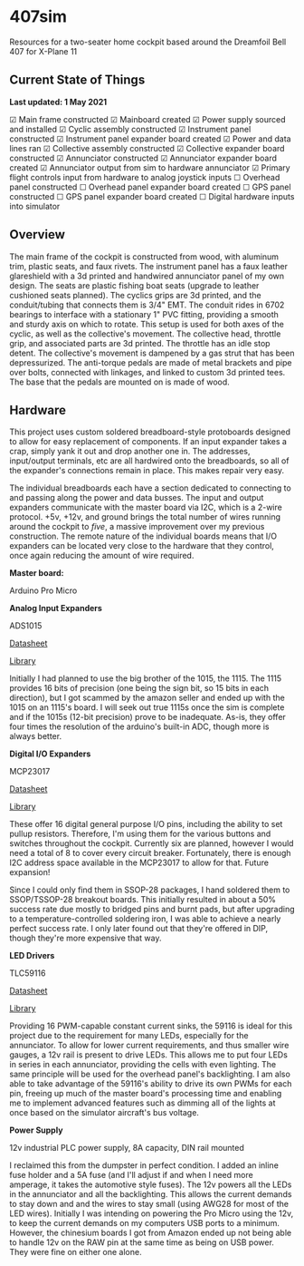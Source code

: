 # 407sim
Resources for a two-seater home cockpit based around the Dreamfoil Bell 407 for X-Plane 11

## Current State of Things

**Last updated: 1 May 2021**

☑ Main frame constructed 
☑ Mainboard created 
☑ Power supply sourced and installed
☑ Cyclic assembly constructed 
☑ Instrument panel constructed
☑ Instrument panel expander board created 
☑ Power and data lines ran 
☑ Collective assembly constructed 
☑ Collective expander board constructed 
☑ Annunciator constructed 
☑ Annunciator expander board created 
☑ Annunciator output from sim to hardware annunciator
☑ Primary flight controls input from hardware to analog joystick inputs
☐ Overhead panel constructed
☐ Overhead panel expander board created
☐ GPS panel constructed
☐ GPS panel expander board created
☐ Digital hardware inputs into simulator

## Overview

The main frame of the cockpit is constructed from wood, with aluminum trim, plastic seats, and faux rivets. The instrument panel has a faux leather glareshield with a 3d printed and handwired annunciator panel of my own design. The seats are plastic fishing boat seats (upgrade to leather cushioned seats planned). The cyclics grips are 3d printed, and the conduit/tubing that connects them is 3/4" EMT. The conduit rides in 6702 bearings to interface with a stationary 1" PVC fitting, providing a smooth and sturdy axis on which to rotate. This setup is used for both axes of the cyclic, as well as the collective's movement. The collective head, throttle grip, and associated parts are 3d printed. The throttle has an idle stop detent. The collective's movement is dampened by a gas strut that has been depressurized. The anti-torque pedals are made of metal brackets and pipe over bolts, connected with linkages, and linked to custom 3d printed tees. The base that the pedals are mounted on is made of wood.

## Hardware

This project uses custom soldered breadboard-style protoboards designed to allow for easy replacement of components. If an input expander takes a crap, simply yank it out and drop another one in. The addresses, input/output terminals, etc are all hardwired onto the breadboards, so all of the expander's connections remain in place. This makes repair very easy.

The individual breadboards each have a section dedicated to connecting to and passing along the power and data busses. The input and output expanders communicate with the master board via I2C, which is a 2-wire protocol. +5v, +12v, and ground brings the total number of wires running around the cockpit to *five*, a massive improvement over my previous construction. The remote nature of the individual boards means that I/O expanders can be located very close to the hardware that they control, once again reducing the amount of wire required.


**Master board:**

Arduino Pro Micro

**Analog Input Expanders**

ADS1015

[Datasheet](https://www.ti.com/lit/ds/symlink/ads1015.pdf?ts=1612148121389&ref_url=https%253A%252F%252Fwww.startpage.com%252F)

[Library](https://github.com/adafruit/Adafruit_ADS1X15)

Initially I had planned to use the big brother of the 1015, the 1115. The 1115 provides 16 bits of precision (one being the sign bit, so 15 bits in each direction), but I got scammed by the amazon seller and ended up with the 1015 on an 1115's board. I will seek out true 1115s once the sim is complete and if the 1015s (12-bit precision) prove to be inadequate. As-is, they offer four times the resolution of the arduino's built-in ADC, though more is always better.


**Digital I/O Expanders**

MCP23017

[Datasheet](https://ww1.microchip.com/downloads/en/devicedoc/20001952c.pdf)

[Library](200~https://github.com/adafruit/Adafruit-MCP23017-Arduino-Library/blob/master/Adafruit_MCP23017.h)

These offer 16 digital general purpose I/O pins, including the ability to set pullup resistors. Therefore, I'm using them for the various buttons and switches throughout the cockpit. Currently six are planned, however I would need a total of 8 to cover every circuit breaker. Fortunately, there is enough I2C address space available in the MCP23017 to allow for that. Future expansion!

Since I could only find them in SSOP-28 packages, I hand soldered them to SSOP/TSSOP-28 breakout boards. This initially resulted in about a 50% success rate due mostly to bridged pins and burnt pads, but after upgrading to a temperature-controlled soldering iron, I was able to achieve a nearly perfect success rate. I only later found out that they're offered in DIP, though they're more expensive that way.


**LED Drivers**

TLC59116

[Datasheet](https://www.ti.com/lit/ds/symlink/tlc59116.pdf?ts=1611354508126&ref_url=https%253A%252F%252Fwww.google.com%252F)

[Library](https://github.com/2splat/arduino-TLC59116/blob/master/examples/basic_usage_single/basic_usage_single.ino)

Providing 16 PWM-capable constant current sinks, the 59116 is ideal for this project due to the requirement for many LEDs, especially for the annunciator. To allow for lower current requirements, and thus smaller wire gauges, a 12v rail is present to drive LEDs. This allows me to put four LEDs in series in each annunciator, providing the cells with even lighting. The same principle will be used for the overhead panel's backlighting. I am also able to take advantage of the 59116's ability to drive its own PWMs for each pin, freeing up much of the master board's processing time and enabling me to implement advanced features such as dimming all of the lights at once based on the simulator aircraft's bus voltage. 


**Power Supply**

12v industrial PLC power supply, 8A capacity, DIN rail mounted

I reclaimed this from the dumpster in perfect condition. I added an inline fuse holder and a 5A fuse (and I'll adjust if and when I need more amperage, it takes the automotive style fuses). The 12v powers all the LEDs in the annunciator and all the backlighting. This allows the current demands to stay down and and the wires to stay small (using AWG28 for most of the LED wires). Initially I was intending on powering the Pro Micro using the 12v, to keep the current demands on my computers USB ports to a minimum. However, the chinesium boards I got from Amazon ended up not being able to handle 12v on the RAW pin at the same time as being on USB power. They were fine on either one alone.


